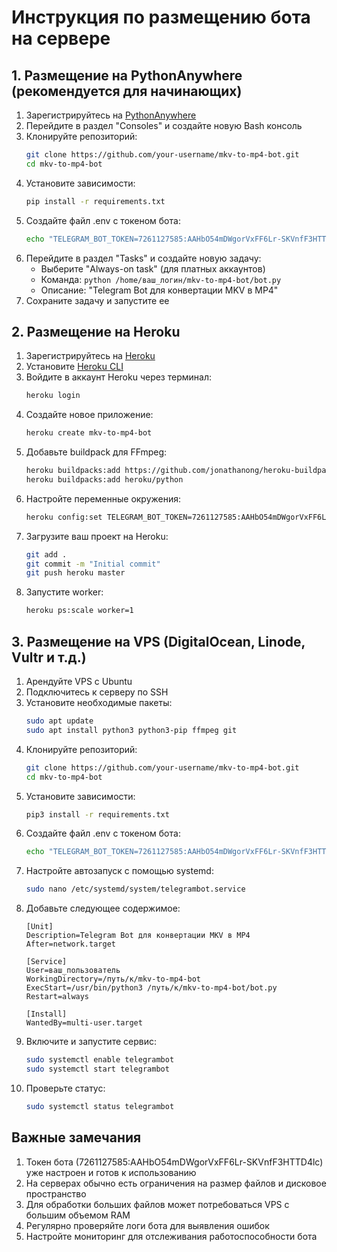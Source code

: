 # Инструкция по размещению бота на сервере

## 1. Размещение на PythonAnywhere (рекомендуется для начинающих)

1. Зарегистрируйтесь на [PythonAnywhere](https://www.pythonanywhere.com/)
2. Перейдите в раздел "Consoles" и создайте новую Bash консоль
3. Клонируйте репозиторий:
   ```bash
   git clone https://github.com/your-username/mkv-to-mp4-bot.git
   cd mkv-to-mp4-bot
   ```
4. Установите зависимости:
   ```bash
   pip install -r requirements.txt
   ```
5. Создайте файл .env с токеном бота:
   ```bash
   echo "TELEGRAM_BOT_TOKEN=7261127585:AAHbO54mDWgorVxFF6Lr-SKVnfF3HTTD4lc" > .env
   ```
6. Перейдите в раздел "Tasks" и создайте новую задачу:
   - Выберите "Always-on task" (для платных аккаунтов)
   - Команда: `python /home/ваш_логин/mkv-to-mp4-bot/bot.py`
   - Описание: "Telegram Bot для конвертации MKV в MP4"
7. Сохраните задачу и запустите ее

## 2. Размещение на Heroku

1. Зарегистрируйтесь на [Heroku](https://www.heroku.com/)
2. Установите [Heroku CLI](https://devcenter.heroku.com/articles/heroku-cli)
3. Войдите в аккаунт Heroku через терминал:
   ```bash
   heroku login
   ```
4. Создайте новое приложение:
   ```bash
   heroku create mkv-to-mp4-bot
   ```
5. Добавьте buildpack для FFmpeg:
   ```bash
   heroku buildpacks:add https://github.com/jonathanong/heroku-buildpack-ffmpeg-latest.git
   heroku buildpacks:add heroku/python
   ```
6. Настройте переменные окружения:
   ```bash
   heroku config:set TELEGRAM_BOT_TOKEN=7261127585:AAHbO54mDWgorVxFF6Lr-SKVnfF3HTTD4lc
   ```
7. Загрузите ваш проект на Heroku:
   ```bash
   git add .
   git commit -m "Initial commit"
   git push heroku master
   ```
8. Запустите worker:
   ```bash
   heroku ps:scale worker=1
   ```

## 3. Размещение на VPS (DigitalOcean, Linode, Vultr и т.д.)

1. Арендуйте VPS с Ubuntu
2. Подключитесь к серверу по SSH
3. Установите необходимые пакеты:
   ```bash
   sudo apt update
   sudo apt install python3 python3-pip ffmpeg git
   ```
4. Клонируйте репозиторий:
   ```bash
   git clone https://github.com/your-username/mkv-to-mp4-bot.git
   cd mkv-to-mp4-bot
   ```
5. Установите зависимости:
   ```bash
   pip3 install -r requirements.txt
   ```
6. Создайте файл .env с токеном бота:
   ```bash
   echo "TELEGRAM_BOT_TOKEN=7261127585:AAHbO54mDWgorVxFF6Lr-SKVnfF3HTTD4lc" > .env
   ```
7. Настройте автозапуск с помощью systemd:
   ```bash
   sudo nano /etc/systemd/system/telegrambot.service
   ```
8. Добавьте следующее содержимое:
   ```
   [Unit]
   Description=Telegram Bot для конвертации MKV в MP4
   After=network.target

   [Service]
   User=ваш_пользователь
   WorkingDirectory=/путь/к/mkv-to-mp4-bot
   ExecStart=/usr/bin/python3 /путь/к/mkv-to-mp4-bot/bot.py
   Restart=always

   [Install]
   WantedBy=multi-user.target
   ```
9. Включите и запустите сервис:
   ```bash
   sudo systemctl enable telegrambot
   sudo systemctl start telegrambot
   ```
10. Проверьте статус:
    ```bash
    sudo systemctl status telegrambot
    ```

## Важные замечания

1. Токен бота (7261127585:AAHbO54mDWgorVxFF6Lr-SKVnfF3HTTD4lc) уже настроен и готов к использованию
2. На серверах обычно есть ограничения на размер файлов и дисковое пространство
3. Для обработки больших файлов может потребоваться VPS с большим объемом RAM
4. Регулярно проверяйте логи бота для выявления ошибок
5. Настройте мониторинг для отслеживания работоспособности бота 